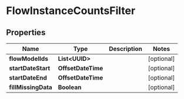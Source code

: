 

# FlowInstanceCountsFilter


## Properties

| Name | Type | Description | Notes |
|------------ | ------------- | ------------- | -------------|
|**flowModelIds** | **List&lt;UUID&gt;** |  |  [optional] |
|**startDateStart** | **OffsetDateTime** |  |  [optional] |
|**startDateEnd** | **OffsetDateTime** |  |  [optional] |
|**fillMissingData** | **Boolean** |  |  [optional] |




